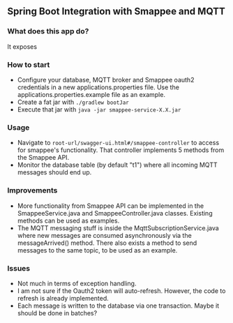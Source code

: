 ## Spring Boot Integration with Smappee and MQTT

### What does this app do?
It exposes 

### How to start
* Configure your database, MQTT broker and Smappee oauth2 credentials in a new  applications.properties file. Use the applications.properties.example file as an example.
* Create a fat jar with `./gradlew bootJar`
* Execute that jar with `java -jar smappee-service-X.X.jar`

### Usage
* Navigate to `root-url/swagger-ui.html#/smappee-controller` to access for smappee's functionality. That controller implements 5 methods from the Smappee API.
* Monitor the database table (by default "t1") where all incoming MQTT messages should end up.

### Improvements
* More functionality from Smappee API can be implemented in the SmappeeService.java and SmappeeController.java classes. Existing methods can be used as examples.
* The MQTT messaging stuff is inside the MqttSubscriptionService.java where new messages are consumed asynchronously via the messageArrived() method. There also exists a method to send messages to the same topic, to be used as an example.


### Issues
* Not much in terms of exception handling.
* I am not sure if the Oauth2 token will auto-refresh. However, the code to refresh is already implemented.
* Each message is written to the database via one transaction. Maybe it should be done in batches?

 

